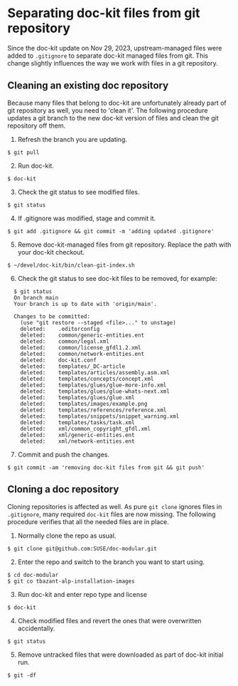 Separating doc-kit files from git repository
============================================

Since the doc-kit update on Nov 29, 2023, upstream-managed files were added to
`.gitignore` to separate doc-kit managed files from git. This change slightly
influences the way we work with files in a git repository.

Cleaning an existing doc repository
-----------------------------------
Because many files that belong to doc-kit are unfortunately already part of git
repository as well, you need to 'clean it'. The following procedure updates a
git branch to the new doc-kit version of files and clean the git repository off
them.

1. Refresh the branch you are updating.
```
$ git pull
```

2. Run doc-kit.
```
$ doc-kit
```

3. Check the git status to see modified files.
```
$ git status
```

4. If .gitignore was modified, stage and commit it.
```
$ git add .gitignore && git commit -m 'adding updated .gitignore'
```

5. Remove doc-kit-managed files from git repository. Replace the path with your
   doc-kit checkout.
```
$ ~/devel/doc-kit/bin/clean-git-index.sh
```
6. Check the git status to see doc-kit files to be removed, for example:
```
  $ git status
  On branch main
  Your branch is up to date with 'origin/main'.

  Changes to be committed:
    (use "git restore --staged <file>..." to unstage)
    deleted:    .editorconfig
    deleted:    common/generic-entities.ent
    deleted:    common/legal.xml
    deleted:    common/license_gfdl1.2.xml
    deleted:    common/network-entities.ent
    deleted:    doc-kit.conf
    deleted:    templates/_DC-article
    deleted:    templates/articles/assembly.asm.xml
    deleted:    templates/concepts/concept.xml
    deleted:    templates/glues/glue-more-info.xml
    deleted:    templates/glues/glue-whats-next.xml
    deleted:    templates/glues/glue.xml
    deleted:    templates/images/example.png
    deleted:    templates/references/reference.xml
    deleted:    templates/snippets/snippet_warning.xml
    deleted:    templates/tasks/task.xml
    deleted:    xml/common_copyright_gfdl.xml
    deleted:    xml/generic-entities.ent
    deleted:    xml/network-entities.ent
```
7. Commit and push the changes.
```
$ git commit -am 'removing doc-kit files from git && git push'
```
  

Cloning a doc repository
------------------------
Cloning repositories is affected as well. As pure `git clone` ignores files in
`.gitignore`, many required `doc-kit` files are now missing. The following
procedure verifies that all the needed files are in place.

1. Normally clone the repo as usual.
```
$ git clone git@github.com:SUSE/doc-modular.git
```
2. Enter the repo and switch to the branch you want to start using.
```
$ cd doc-modular
$ git co tbazant-alp-installation-images
```
3. Run doc-kit and enter repo type and license
```
$ doc-kit
```
4. Check modified files and revert the ones that were overwritten accidentally.
```
$ git status
```
5. Remove untracked files that were downloaded as part of doc-kit initial run.
```
$ git -df
```
